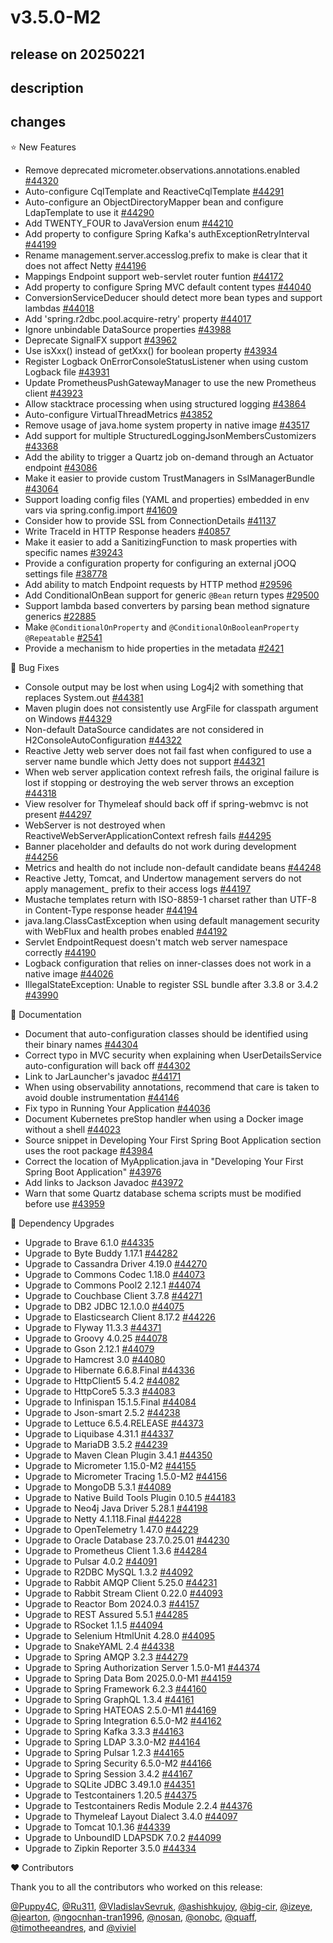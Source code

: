 # v3.5.0-M2

## release on 20250221
## description
## changes
⭐ New Features

* Remove deprecated micrometer.observations.annotations.enabled <a href="https://github.com/spring-projects/spring-boot/pull/44320" data-hovercard-type="pull_request" data-hovercard-url="/spring-projects/spring-boot/pull/44320/hovercard">#44320</a>
* Auto-configure CqlTemplate and ReactiveCqlTemplate <a href="https://github.com/spring-projects/spring-boot/pull/44291" data-hovercard-type="pull_request" data-hovercard-url="/spring-projects/spring-boot/pull/44291/hovercard">#44291</a>
* Auto-configure an ObjectDirectoryMapper bean and configure LdapTemplate to use it <a href="https://github.com/spring-projects/spring-boot/pull/44290" data-hovercard-type="pull_request" data-hovercard-url="/spring-projects/spring-boot/pull/44290/hovercard">#44290</a>
* Add TWENTY_FOUR to JavaVersion enum <a href="https://github.com/spring-projects/spring-boot/issues/44210" data-hovercard-type="issue" data-hovercard-url="/spring-projects/spring-boot/issues/44210/hovercard">#44210</a>
* Add property to configure Spring Kafka's authExceptionRetryInterval <a href="https://github.com/spring-projects/spring-boot/issues/44199" data-hovercard-type="issue" data-hovercard-url="/spring-projects/spring-boot/issues/44199/hovercard">#44199</a>
* Rename management.server.accesslog.prefix to make is clear that it does not affect Netty <a href="https://github.com/spring-projects/spring-boot/issues/44196" data-hovercard-type="issue" data-hovercard-url="/spring-projects/spring-boot/issues/44196/hovercard">#44196</a>
* Mappings Endpoint support web-servlet router funtion <a href="https://github.com/spring-projects/spring-boot/pull/44172" data-hovercard-type="pull_request" data-hovercard-url="/spring-projects/spring-boot/pull/44172/hovercard">#44172</a>
* Add property to configure Spring MVC default content types <a href="https://github.com/spring-projects/spring-boot/pull/44040" data-hovercard-type="pull_request" data-hovercard-url="/spring-projects/spring-boot/pull/44040/hovercard">#44040</a>
* ConversionServiceDeducer should detect more bean types and support lambdas <a href="https://github.com/spring-projects/spring-boot/issues/44018" data-hovercard-type="issue" data-hovercard-url="/spring-projects/spring-boot/issues/44018/hovercard">#44018</a>
* Add 'spring.r2dbc.pool.acquire-retry' property <a href="https://github.com/spring-projects/spring-boot/issues/44017" data-hovercard-type="issue" data-hovercard-url="/spring-projects/spring-boot/issues/44017/hovercard">#44017</a>
* Ignore unbindable DataSource properties <a href="https://github.com/spring-projects/spring-boot/issues/43988" data-hovercard-type="issue" data-hovercard-url="/spring-projects/spring-boot/issues/43988/hovercard">#43988</a>
* Deprecate SignalFX support <a href="https://github.com/spring-projects/spring-boot/issues/43962" data-hovercard-type="issue" data-hovercard-url="/spring-projects/spring-boot/issues/43962/hovercard">#43962</a>
* Use isXxx() instead of getXxx() for boolean property <a href="https://github.com/spring-projects/spring-boot/pull/43934" data-hovercard-type="pull_request" data-hovercard-url="/spring-projects/spring-boot/pull/43934/hovercard">#43934</a>
* Register Logback OnErrorConsoleStatusListener when using custom Logback file <a href="https://github.com/spring-projects/spring-boot/pull/43931" data-hovercard-type="pull_request" data-hovercard-url="/spring-projects/spring-boot/pull/43931/hovercard">#43931</a>
* Update PrometheusPushGatewayManager to use the new Prometheus client <a href="https://github.com/spring-projects/spring-boot/issues/43923" data-hovercard-type="issue" data-hovercard-url="/spring-projects/spring-boot/issues/43923/hovercard">#43923</a>
* Allow stacktrace processing when using structured logging <a href="https://github.com/spring-projects/spring-boot/issues/43864" data-hovercard-type="issue" data-hovercard-url="/spring-projects/spring-boot/issues/43864/hovercard">#43864</a>
* Auto-configure VirtualThreadMetrics <a href="https://github.com/spring-projects/spring-boot/pull/43852" data-hovercard-type="pull_request" data-hovercard-url="/spring-projects/spring-boot/pull/43852/hovercard">#43852</a>
* Remove usage of java.home system property in native image <a href="https://github.com/spring-projects/spring-boot/pull/43517" data-hovercard-type="pull_request" data-hovercard-url="/spring-projects/spring-boot/pull/43517/hovercard">#43517</a>
* Add support for multiple StructuredLoggingJsonMembersCustomizers <a href="https://github.com/spring-projects/spring-boot/pull/43368" data-hovercard-type="pull_request" data-hovercard-url="/spring-projects/spring-boot/pull/43368/hovercard">#43368</a>
* Add the ability to trigger a Quartz job on-demand through an Actuator endpoint <a href="https://github.com/spring-projects/spring-boot/pull/43086" data-hovercard-type="pull_request" data-hovercard-url="/spring-projects/spring-boot/pull/43086/hovercard">#43086</a>
* Make it easier to provide custom TrustManagers in SslManagerBundle <a href="https://github.com/spring-projects/spring-boot/issues/43064" data-hovercard-type="issue" data-hovercard-url="/spring-projects/spring-boot/issues/43064/hovercard">#43064</a>
* Support loading config files (YAML and properties) embedded in env vars via spring.config.import <a href="https://github.com/spring-projects/spring-boot/issues/41609" data-hovercard-type="issue" data-hovercard-url="/spring-projects/spring-boot/issues/41609/hovercard">#41609</a>
* Consider how to provide SSL from ConnectionDetails <a href="https://github.com/spring-projects/spring-boot/issues/41137" data-hovercard-type="issue" data-hovercard-url="/spring-projects/spring-boot/issues/41137/hovercard">#41137</a>
* Write TraceId in HTTP Response headers <a href="https://github.com/spring-projects/spring-boot/issues/40857" data-hovercard-type="issue" data-hovercard-url="/spring-projects/spring-boot/issues/40857/hovercard">#40857</a>
* Make it easier to add a SanitizingFunction to mask properties with specific names <a href="https://github.com/spring-projects/spring-boot/issues/39243" data-hovercard-type="issue" data-hovercard-url="/spring-projects/spring-boot/issues/39243/hovercard">#39243</a>
* Provide a configuration property for configuring an external jOOQ settings file <a href="https://github.com/spring-projects/spring-boot/issues/38778" data-hovercard-type="issue" data-hovercard-url="/spring-projects/spring-boot/issues/38778/hovercard">#38778</a>
* Add ability to match Endpoint requests by HTTP method <a href="https://github.com/spring-projects/spring-boot/pull/29596" data-hovercard-type="pull_request" data-hovercard-url="/spring-projects/spring-boot/pull/29596/hovercard">#29596</a>
* Add ConditionalOnBean support for generic <code>@Bean</code> return types <a href="https://github.com/spring-projects/spring-boot/pull/29500" data-hovercard-type="pull_request" data-hovercard-url="/spring-projects/spring-boot/pull/29500/hovercard">#29500</a>
* Support lambda based converters by parsing bean method signature generics <a href="https://github.com/spring-projects/spring-boot/pull/22885" data-hovercard-type="pull_request" data-hovercard-url="/spring-projects/spring-boot/pull/22885/hovercard">#22885</a>
* Make <code>@ConditionalOnProperty</code> and <code>@ConditionalOnBooleanProperty</code> <code>@Repeatable</code> <a href="https://github.com/spring-projects/spring-boot/issues/2541" data-hovercard-type="issue" data-hovercard-url="/spring-projects/spring-boot/issues/2541/hovercard">#2541</a>
* Provide a mechanism to hide properties in the metadata <a href="https://github.com/spring-projects/spring-boot/issues/2421" data-hovercard-type="issue" data-hovercard-url="/spring-projects/spring-boot/issues/2421/hovercard">#2421</a>

🐞 Bug Fixes

* Console output may be lost when using Log4j2 with something that replaces System.out <a href="https://github.com/spring-projects/spring-boot/issues/44381" data-hovercard-type="issue" data-hovercard-url="/spring-projects/spring-boot/issues/44381/hovercard">#44381</a>
* Maven plugin does not consistently use ArgFile for classpath argument on Windows <a href="https://github.com/spring-projects/spring-boot/issues/44329" data-hovercard-type="issue" data-hovercard-url="/spring-projects/spring-boot/issues/44329/hovercard">#44329</a>
* Non-default DataSource candidates are not considered in H2ConsoleAutoConfiguration <a href="https://github.com/spring-projects/spring-boot/issues/44322" data-hovercard-type="issue" data-hovercard-url="/spring-projects/spring-boot/issues/44322/hovercard">#44322</a>
* Reactive Jetty web server does not fail fast when configured to use a server name bundle which Jetty does not support <a href="https://github.com/spring-projects/spring-boot/issues/44321" data-hovercard-type="issue" data-hovercard-url="/spring-projects/spring-boot/issues/44321/hovercard">#44321</a>
* When web server application context refresh fails, the original failure is lost if stopping or destroying the web server throws an exception <a href="https://github.com/spring-projects/spring-boot/issues/44318" data-hovercard-type="issue" data-hovercard-url="/spring-projects/spring-boot/issues/44318/hovercard">#44318</a>
* View resolver for Thymeleaf should back off if spring-webmvc is not present <a href="https://github.com/spring-projects/spring-boot/issues/44297" data-hovercard-type="issue" data-hovercard-url="/spring-projects/spring-boot/issues/44297/hovercard">#44297</a>
* WebServer is not destroyed when ReactiveWebServerApplicationContext refresh fails <a href="https://github.com/spring-projects/spring-boot/issues/44295" data-hovercard-type="issue" data-hovercard-url="/spring-projects/spring-boot/issues/44295/hovercard">#44295</a>
* Banner placeholder and defaults do not work during development <a href="https://github.com/spring-projects/spring-boot/issues/44256" data-hovercard-type="issue" data-hovercard-url="/spring-projects/spring-boot/issues/44256/hovercard">#44256</a>
* Metrics and health do not include non-default candidate beans <a href="https://github.com/spring-projects/spring-boot/issues/44248" data-hovercard-type="issue" data-hovercard-url="/spring-projects/spring-boot/issues/44248/hovercard">#44248</a>
* Reactive Jetty, Tomcat, and Undertow management servers do not apply management_ prefix to their access logs <a href="https://github.com/spring-projects/spring-boot/issues/44197" data-hovercard-type="issue" data-hovercard-url="/spring-projects/spring-boot/issues/44197/hovercard">#44197</a>
* Mustache templates return with ISO-8859-1 charset rather than UTF-8 in Content-Type response header <a href="https://github.com/spring-projects/spring-boot/issues/44194" data-hovercard-type="issue" data-hovercard-url="/spring-projects/spring-boot/issues/44194/hovercard">#44194</a>
* java.lang.ClassCastException when using default management security with WebFlux and health probes enabled <a href="https://github.com/spring-projects/spring-boot/issues/44192" data-hovercard-type="issue" data-hovercard-url="/spring-projects/spring-boot/issues/44192/hovercard">#44192</a>
* Servlet EndpointRequest doesn't match web server namespace correctly <a href="https://github.com/spring-projects/spring-boot/issues/44190" data-hovercard-type="issue" data-hovercard-url="/spring-projects/spring-boot/issues/44190/hovercard">#44190</a>
* Logback configuration that relies on inner-classes does not work in a native image <a href="https://github.com/spring-projects/spring-boot/issues/44026" data-hovercard-type="issue" data-hovercard-url="/spring-projects/spring-boot/issues/44026/hovercard">#44026</a>
* IllegalStateException: Unable to register SSL bundle after 3.3.8 or 3.4.2 <a href="https://github.com/spring-projects/spring-boot/issues/43990" data-hovercard-type="issue" data-hovercard-url="/spring-projects/spring-boot/issues/43990/hovercard">#43990</a>

📔 Documentation

* Document that auto-configuration classes should be identified using their binary names <a href="https://github.com/spring-projects/spring-boot/issues/44304" data-hovercard-type="issue" data-hovercard-url="/spring-projects/spring-boot/issues/44304/hovercard">#44304</a>
* Correct typo in MVC security when explaining when UserDetailsService auto-configuration will back off <a href="https://github.com/spring-projects/spring-boot/issues/44302" data-hovercard-type="issue" data-hovercard-url="/spring-projects/spring-boot/issues/44302/hovercard">#44302</a>
* Link to JarLauncher's javadoc <a href="https://github.com/spring-projects/spring-boot/issues/44171" data-hovercard-type="issue" data-hovercard-url="/spring-projects/spring-boot/issues/44171/hovercard">#44171</a>
* When using observability annotations, recommend that care is taken to avoid double instrumentation <a href="https://github.com/spring-projects/spring-boot/issues/44146" data-hovercard-type="issue" data-hovercard-url="/spring-projects/spring-boot/issues/44146/hovercard">#44146</a>
* Fix typo in Running Your Application <a href="https://github.com/spring-projects/spring-boot/issues/44036" data-hovercard-type="issue" data-hovercard-url="/spring-projects/spring-boot/issues/44036/hovercard">#44036</a>
* Document Kubernetes preStop handler when using a Docker image without a shell <a href="https://github.com/spring-projects/spring-boot/issues/44023" data-hovercard-type="issue" data-hovercard-url="/spring-projects/spring-boot/issues/44023/hovercard">#44023</a>
* Source snippet in Developing Your First Spring Boot Application section uses the root package <a href="https://github.com/spring-projects/spring-boot/issues/43984" data-hovercard-type="issue" data-hovercard-url="/spring-projects/spring-boot/issues/43984/hovercard">#43984</a>
* Correct the location of MyApplication.java in "Developing Your First Spring Boot Application" <a href="https://github.com/spring-projects/spring-boot/issues/43976" data-hovercard-type="issue" data-hovercard-url="/spring-projects/spring-boot/issues/43976/hovercard">#43976</a>
* Add links to Jackson Javadoc <a href="https://github.com/spring-projects/spring-boot/issues/43972" data-hovercard-type="issue" data-hovercard-url="/spring-projects/spring-boot/issues/43972/hovercard">#43972</a>
* Warn that some Quartz database schema scripts must be modified before use <a href="https://github.com/spring-projects/spring-boot/issues/43959" data-hovercard-type="issue" data-hovercard-url="/spring-projects/spring-boot/issues/43959/hovercard">#43959</a>

🔨 Dependency Upgrades

* Upgrade to Brave 6.1.0 <a href="https://github.com/spring-projects/spring-boot/issues/44335" data-hovercard-type="issue" data-hovercard-url="/spring-projects/spring-boot/issues/44335/hovercard">#44335</a>
* Upgrade to Byte Buddy 1.17.1 <a href="https://github.com/spring-projects/spring-boot/issues/44282" data-hovercard-type="issue" data-hovercard-url="/spring-projects/spring-boot/issues/44282/hovercard">#44282</a>
* Upgrade to Cassandra Driver 4.19.0 <a href="https://github.com/spring-projects/spring-boot/issues/44270" data-hovercard-type="issue" data-hovercard-url="/spring-projects/spring-boot/issues/44270/hovercard">#44270</a>
* Upgrade to Commons Codec 1.18.0 <a href="https://github.com/spring-projects/spring-boot/issues/44073" data-hovercard-type="issue" data-hovercard-url="/spring-projects/spring-boot/issues/44073/hovercard">#44073</a>
* Upgrade to Commons Pool2 2.12.1 <a href="https://github.com/spring-projects/spring-boot/issues/44074" data-hovercard-type="issue" data-hovercard-url="/spring-projects/spring-boot/issues/44074/hovercard">#44074</a>
* Upgrade to Couchbase Client 3.7.8 <a href="https://github.com/spring-projects/spring-boot/issues/44271" data-hovercard-type="issue" data-hovercard-url="/spring-projects/spring-boot/issues/44271/hovercard">#44271</a>
* Upgrade to DB2 JDBC 12.1.0.0 <a href="https://github.com/spring-projects/spring-boot/issues/44075" data-hovercard-type="issue" data-hovercard-url="/spring-projects/spring-boot/issues/44075/hovercard">#44075</a>
* Upgrade to Elasticsearch Client 8.17.2 <a href="https://github.com/spring-projects/spring-boot/issues/44226" data-hovercard-type="issue" data-hovercard-url="/spring-projects/spring-boot/issues/44226/hovercard">#44226</a>
* Upgrade to Flyway 11.3.3 <a href="https://github.com/spring-projects/spring-boot/issues/44371" data-hovercard-type="issue" data-hovercard-url="/spring-projects/spring-boot/issues/44371/hovercard">#44371</a>
* Upgrade to Groovy 4.0.25 <a href="https://github.com/spring-projects/spring-boot/issues/44078" data-hovercard-type="issue" data-hovercard-url="/spring-projects/spring-boot/issues/44078/hovercard">#44078</a>
* Upgrade to Gson 2.12.1 <a href="https://github.com/spring-projects/spring-boot/issues/44079" data-hovercard-type="issue" data-hovercard-url="/spring-projects/spring-boot/issues/44079/hovercard">#44079</a>
* Upgrade to Hamcrest 3.0 <a href="https://github.com/spring-projects/spring-boot/issues/44080" data-hovercard-type="issue" data-hovercard-url="/spring-projects/spring-boot/issues/44080/hovercard">#44080</a>
* Upgrade to Hibernate 6.6.8.Final <a href="https://github.com/spring-projects/spring-boot/issues/44336" data-hovercard-type="issue" data-hovercard-url="/spring-projects/spring-boot/issues/44336/hovercard">#44336</a>
* Upgrade to HttpClient5 5.4.2 <a href="https://github.com/spring-projects/spring-boot/issues/44082" data-hovercard-type="issue" data-hovercard-url="/spring-projects/spring-boot/issues/44082/hovercard">#44082</a>
* Upgrade to HttpCore5 5.3.3 <a href="https://github.com/spring-projects/spring-boot/issues/44083" data-hovercard-type="issue" data-hovercard-url="/spring-projects/spring-boot/issues/44083/hovercard">#44083</a>
* Upgrade to Infinispan 15.1.5.Final <a href="https://github.com/spring-projects/spring-boot/issues/44084" data-hovercard-type="issue" data-hovercard-url="/spring-projects/spring-boot/issues/44084/hovercard">#44084</a>
* Upgrade to Json-smart 2.5.2 <a href="https://github.com/spring-projects/spring-boot/issues/44238" data-hovercard-type="issue" data-hovercard-url="/spring-projects/spring-boot/issues/44238/hovercard">#44238</a>
* Upgrade to Lettuce 6.5.4.RELEASE <a href="https://github.com/spring-projects/spring-boot/issues/44373" data-hovercard-type="issue" data-hovercard-url="/spring-projects/spring-boot/issues/44373/hovercard">#44373</a>
* Upgrade to Liquibase 4.31.1 <a href="https://github.com/spring-projects/spring-boot/issues/44337" data-hovercard-type="issue" data-hovercard-url="/spring-projects/spring-boot/issues/44337/hovercard">#44337</a>
* Upgrade to MariaDB 3.5.2 <a href="https://github.com/spring-projects/spring-boot/issues/44239" data-hovercard-type="issue" data-hovercard-url="/spring-projects/spring-boot/issues/44239/hovercard">#44239</a>
* Upgrade to Maven Clean Plugin 3.4.1 <a href="https://github.com/spring-projects/spring-boot/issues/44350" data-hovercard-type="issue" data-hovercard-url="/spring-projects/spring-boot/issues/44350/hovercard">#44350</a>
* Upgrade to Micrometer 1.15.0-M2 <a href="https://github.com/spring-projects/spring-boot/issues/44155" data-hovercard-type="issue" data-hovercard-url="/spring-projects/spring-boot/issues/44155/hovercard">#44155</a>
* Upgrade to Micrometer Tracing 1.5.0-M2 <a href="https://github.com/spring-projects/spring-boot/issues/44156" data-hovercard-type="issue" data-hovercard-url="/spring-projects/spring-boot/issues/44156/hovercard">#44156</a>
* Upgrade to MongoDB 5.3.1 <a href="https://github.com/spring-projects/spring-boot/issues/44089" data-hovercard-type="issue" data-hovercard-url="/spring-projects/spring-boot/issues/44089/hovercard">#44089</a>
* Upgrade to Native Build Tools Plugin 0.10.5 <a href="https://github.com/spring-projects/spring-boot/issues/44183" data-hovercard-type="issue" data-hovercard-url="/spring-projects/spring-boot/issues/44183/hovercard">#44183</a>
* Upgrade to Neo4j Java Driver 5.28.1 <a href="https://github.com/spring-projects/spring-boot/issues/44198" data-hovercard-type="issue" data-hovercard-url="/spring-projects/spring-boot/issues/44198/hovercard">#44198</a>
* Upgrade to Netty 4.1.118.Final <a href="https://github.com/spring-projects/spring-boot/issues/44228" data-hovercard-type="issue" data-hovercard-url="/spring-projects/spring-boot/issues/44228/hovercard">#44228</a>
* Upgrade to OpenTelemetry 1.47.0 <a href="https://github.com/spring-projects/spring-boot/issues/44229" data-hovercard-type="issue" data-hovercard-url="/spring-projects/spring-boot/issues/44229/hovercard">#44229</a>
* Upgrade to Oracle Database 23.7.0.25.01 <a href="https://github.com/spring-projects/spring-boot/issues/44230" data-hovercard-type="issue" data-hovercard-url="/spring-projects/spring-boot/issues/44230/hovercard">#44230</a>
* Upgrade to Prometheus Client 1.3.6 <a href="https://github.com/spring-projects/spring-boot/issues/44284" data-hovercard-type="issue" data-hovercard-url="/spring-projects/spring-boot/issues/44284/hovercard">#44284</a>
* Upgrade to Pulsar 4.0.2 <a href="https://github.com/spring-projects/spring-boot/issues/44091" data-hovercard-type="issue" data-hovercard-url="/spring-projects/spring-boot/issues/44091/hovercard">#44091</a>
* Upgrade to R2DBC MySQL 1.3.2 <a href="https://github.com/spring-projects/spring-boot/issues/44092" data-hovercard-type="issue" data-hovercard-url="/spring-projects/spring-boot/issues/44092/hovercard">#44092</a>
* Upgrade to Rabbit AMQP Client 5.25.0 <a href="https://github.com/spring-projects/spring-boot/issues/44231" data-hovercard-type="issue" data-hovercard-url="/spring-projects/spring-boot/issues/44231/hovercard">#44231</a>
* Upgrade to Rabbit Stream Client 0.22.0 <a href="https://github.com/spring-projects/spring-boot/issues/44093" data-hovercard-type="issue" data-hovercard-url="/spring-projects/spring-boot/issues/44093/hovercard">#44093</a>
* Upgrade to Reactor Bom 2024.0.3 <a href="https://github.com/spring-projects/spring-boot/issues/44157" data-hovercard-type="issue" data-hovercard-url="/spring-projects/spring-boot/issues/44157/hovercard">#44157</a>
* Upgrade to REST Assured 5.5.1 <a href="https://github.com/spring-projects/spring-boot/issues/44285" data-hovercard-type="issue" data-hovercard-url="/spring-projects/spring-boot/issues/44285/hovercard">#44285</a>
* Upgrade to RSocket 1.1.5 <a href="https://github.com/spring-projects/spring-boot/issues/44094" data-hovercard-type="issue" data-hovercard-url="/spring-projects/spring-boot/issues/44094/hovercard">#44094</a>
* Upgrade to Selenium HtmlUnit 4.28.0 <a href="https://github.com/spring-projects/spring-boot/issues/44095" data-hovercard-type="issue" data-hovercard-url="/spring-projects/spring-boot/issues/44095/hovercard">#44095</a>
* Upgrade to SnakeYAML 2.4 <a href="https://github.com/spring-projects/spring-boot/issues/44338" data-hovercard-type="issue" data-hovercard-url="/spring-projects/spring-boot/issues/44338/hovercard">#44338</a>
* Upgrade to Spring AMQP 3.2.3 <a href="https://github.com/spring-projects/spring-boot/issues/44279" data-hovercard-type="issue" data-hovercard-url="/spring-projects/spring-boot/issues/44279/hovercard">#44279</a>
* Upgrade to Spring Authorization Server 1.5.0-M1 <a href="https://github.com/spring-projects/spring-boot/issues/44374" data-hovercard-type="issue" data-hovercard-url="/spring-projects/spring-boot/issues/44374/hovercard">#44374</a>
* Upgrade to Spring Data Bom 2025.0.0-M1 <a href="https://github.com/spring-projects/spring-boot/issues/44159" data-hovercard-type="issue" data-hovercard-url="/spring-projects/spring-boot/issues/44159/hovercard">#44159</a>
* Upgrade to Spring Framework 6.2.3 <a href="https://github.com/spring-projects/spring-boot/issues/44160" data-hovercard-type="issue" data-hovercard-url="/spring-projects/spring-boot/issues/44160/hovercard">#44160</a>
* Upgrade to Spring GraphQL 1.3.4 <a href="https://github.com/spring-projects/spring-boot/issues/44161" data-hovercard-type="issue" data-hovercard-url="/spring-projects/spring-boot/issues/44161/hovercard">#44161</a>
* Upgrade to Spring HATEOAS 2.5.0-M1 <a href="https://github.com/spring-projects/spring-boot/issues/44169" data-hovercard-type="issue" data-hovercard-url="/spring-projects/spring-boot/issues/44169/hovercard">#44169</a>
* Upgrade to Spring Integration 6.5.0-M2 <a href="https://github.com/spring-projects/spring-boot/issues/44162" data-hovercard-type="issue" data-hovercard-url="/spring-projects/spring-boot/issues/44162/hovercard">#44162</a>
* Upgrade to Spring Kafka 3.3.3 <a href="https://github.com/spring-projects/spring-boot/issues/44163" data-hovercard-type="issue" data-hovercard-url="/spring-projects/spring-boot/issues/44163/hovercard">#44163</a>
* Upgrade to Spring LDAP 3.3.0-M2 <a href="https://github.com/spring-projects/spring-boot/issues/44164" data-hovercard-type="issue" data-hovercard-url="/spring-projects/spring-boot/issues/44164/hovercard">#44164</a>
* Upgrade to Spring Pulsar 1.2.3 <a href="https://github.com/spring-projects/spring-boot/issues/44165" data-hovercard-type="issue" data-hovercard-url="/spring-projects/spring-boot/issues/44165/hovercard">#44165</a>
* Upgrade to Spring Security 6.5.0-M2 <a href="https://github.com/spring-projects/spring-boot/issues/44166" data-hovercard-type="issue" data-hovercard-url="/spring-projects/spring-boot/issues/44166/hovercard">#44166</a>
* Upgrade to Spring Session 3.4.2 <a href="https://github.com/spring-projects/spring-boot/issues/44167" data-hovercard-type="issue" data-hovercard-url="/spring-projects/spring-boot/issues/44167/hovercard">#44167</a>
* Upgrade to SQLite JDBC 3.49.1.0 <a href="https://github.com/spring-projects/spring-boot/issues/44351" data-hovercard-type="issue" data-hovercard-url="/spring-projects/spring-boot/issues/44351/hovercard">#44351</a>
* Upgrade to Testcontainers 1.20.5 <a href="https://github.com/spring-projects/spring-boot/issues/44375" data-hovercard-type="issue" data-hovercard-url="/spring-projects/spring-boot/issues/44375/hovercard">#44375</a>
* Upgrade to Testcontainers Redis Module 2.2.4 <a href="https://github.com/spring-projects/spring-boot/issues/44376" data-hovercard-type="issue" data-hovercard-url="/spring-projects/spring-boot/issues/44376/hovercard">#44376</a>
* Upgrade to Thymeleaf Layout Dialect 3.4.0 <a href="https://github.com/spring-projects/spring-boot/issues/44097" data-hovercard-type="issue" data-hovercard-url="/spring-projects/spring-boot/issues/44097/hovercard">#44097</a>
* Upgrade to Tomcat 10.1.36 <a href="https://github.com/spring-projects/spring-boot/issues/44339" data-hovercard-type="issue" data-hovercard-url="/spring-projects/spring-boot/issues/44339/hovercard">#44339</a>
* Upgrade to UnboundID LDAPSDK 7.0.2 <a href="https://github.com/spring-projects/spring-boot/issues/44099" data-hovercard-type="issue" data-hovercard-url="/spring-projects/spring-boot/issues/44099/hovercard">#44099</a>
* Upgrade to Zipkin Reporter 3.5.0 <a href="https://github.com/spring-projects/spring-boot/issues/44334" data-hovercard-type="issue" data-hovercard-url="/spring-projects/spring-boot/issues/44334/hovercard">#44334</a>

❤️ Contributors

Thank you to all the contributors who worked on this release:

<a class="user-mention notranslate" data-hovercard-type="user" data-hovercard-url="/users/Puppy4C/hovercard" data-octo-click="hovercard-link-click" data-octo-dimensions="link_type:self" href="https://github.com/Puppy4C">@Puppy4C</a>, <a class="user-mention notranslate" data-hovercard-type="user" data-hovercard-url="/users/Ru311/hovercard" data-octo-click="hovercard-link-click" data-octo-dimensions="link_type:self" href="https://github.com/Ru311">@Ru311</a>, <a class="user-mention notranslate" data-hovercard-type="user" data-hovercard-url="/users/VladislavSevruk/hovercard" data-octo-click="hovercard-link-click" data-octo-dimensions="link_type:self" href="https://github.com/VladislavSevruk">@VladislavSevruk</a>, <a class="user-mention notranslate" data-hovercard-type="user" data-hovercard-url="/users/ashishkujoy/hovercard" data-octo-click="hovercard-link-click" data-octo-dimensions="link_type:self" href="https://github.com/ashishkujoy">@ashishkujoy</a>, <a class="user-mention notranslate" data-hovercard-type="user" data-hovercard-url="/users/big-cir/hovercard" data-octo-click="hovercard-link-click" data-octo-dimensions="link_type:self" href="https://github.com/big-cir">@big-cir</a>, <a class="user-mention notranslate" data-hovercard-type="user" data-hovercard-url="/users/izeye/hovercard" data-octo-click="hovercard-link-click" data-octo-dimensions="link_type:self" href="https://github.com/izeye">@izeye</a>, <a class="user-mention notranslate" data-hovercard-type="user" data-hovercard-url="/users/jearton/hovercard" data-octo-click="hovercard-link-click" data-octo-dimensions="link_type:self" href="https://github.com/jearton">@jearton</a>, <a class="user-mention notranslate" data-hovercard-type="user" data-hovercard-url="/users/ngocnhan-tran1996/hovercard" data-octo-click="hovercard-link-click" data-octo-dimensions="link_type:self" href="https://github.com/ngocnhan-tran1996">@ngocnhan-tran1996</a>, <a class="user-mention notranslate" data-hovercard-type="user" data-hovercard-url="/users/nosan/hovercard" data-octo-click="hovercard-link-click" data-octo-dimensions="link_type:self" href="https://github.com/nosan">@nosan</a>, <a class="user-mention notranslate" data-hovercard-type="user" data-hovercard-url="/users/onobc/hovercard" data-octo-click="hovercard-link-click" data-octo-dimensions="link_type:self" href="https://github.com/onobc">@onobc</a>, <a class="user-mention notranslate" data-hovercard-type="user" data-hovercard-url="/users/quaff/hovercard" data-octo-click="hovercard-link-click" data-octo-dimensions="link_type:self" href="https://github.com/quaff">@quaff</a>, <a class="user-mention notranslate" data-hovercard-type="user" data-hovercard-url="/users/timotheeandres/hovercard" data-octo-click="hovercard-link-click" data-octo-dimensions="link_type:self" href="https://github.com/timotheeandres">@timotheeandres</a>, and <a class="user-mention notranslate" data-hovercard-type="user" data-hovercard-url="/users/viviel/hovercard" data-octo-click="hovercard-link-click" data-octo-dimensions="link_type:self" href="https://github.com/viviel">@viviel</a>

